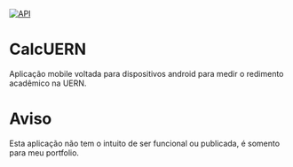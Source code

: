 [![API](https://img.shields.io/badge/API-21%2B-blue.svg?style=flat)](https://android-arsenal.com/api?level=21)
# CalcUERN

Aplicação mobile voltada para dispositivos android para medir o redimento acadêmico na UERN.

# Aviso

Esta aplicação não tem o intuito de ser funcional ou publicada, é somento para meu portfolio.